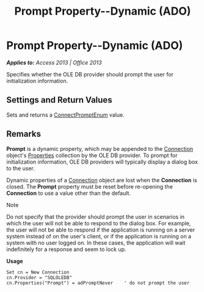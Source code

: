 ﻿---
title: Prompt Property--Dynamic (ADO)
TOCTitle: Prompt Property--Dynamic (ADO)
ms:assetid: 6c899b03-1d1f-a81f-dc17-7205a0230af9
ms:mtpsurl: https://msdn.microsoft.com/en-us/library/JJ249428(v=office.15)
ms:contentKeyID: 48545473
ms.date: 09/18/2015
mtps_version: v=office.15
---

# Prompt Property--Dynamic (ADO)


_**Applies to:** Access 2013 | Office 2013_

Specifies whether the OLE DB provider should prompt the user for initialization information.

## Settings and Return Values

Sets and returns a [ConnectPromptEnum](connectpromptenum.md) value.

## Remarks

**Prompt** is a dynamic property, which may be appended to the [Connection](connection-object-ado.md) object's [Properties](properties-collection-ado.md) collection by the OLE DB provider. To prompt for initialization information, OLE DB providers will typically display a dialog box to the user.

Dynamic properties of a [Connection](connection-object-ado.md) object are lost when the **Connection** is closed. The **Prompt** property must be reset before re-opening the **Connection** to use a value other than the default.


> [!NOTE]
> <P>Do not specify that the provider should prompt the user in scenarios in which the user will not be able to respond to the dialog box. For example, the user will not be able to respond if the application is running on a server system instead of on the user's client, or if the application is running on a system with no user logged on. In these cases, the application will wait indefinitely for a response and seem to lock up.</P>



**Usage**

    Set cn = New Connection
    cn.Provider = "SQLOLEDB"
    cn.Properties("Prompt") = adPromptNever    ' do not prompt the user

